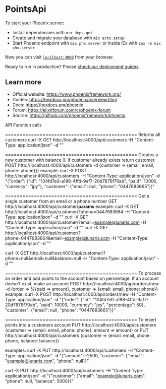 # PointsApi

To start your Phoenix server:

  * Install dependencies with `mix deps.get`
  * Create and migrate your database with `mix ecto.setup`
  * Start Phoenix endpoint with `mix phx.server` or inside IEx with `iex -S mix phx.server`

Now you can visit [`localhost:4000`](http://localhost:4000) from your browser.

Ready to run in production? Please [check our deployment guides](https://hexdocs.pm/phoenix/deployment.html).

## Learn more

  * Official website: https://www.phoenixframework.org/
  * Guides: https://hexdocs.pm/phoenix/overview.html
  * Docs: https://hexdocs.pm/phoenix
  * Forum: https://elixirforum.com/c/phoenix-forum
  * Source: https://github.com/phoenixframework/phoenix

API Function calls

==============================================
Returns all customers
curl -X GET http://localhost:4000/api/customers -H "Content-Type: application/json" -d ""

==============================================
Creates a new customer with balance 0. If customer already exists return customer.
POST http://localhost:4000/api/customers -d {customer => {email: email, phone: phone}}}
example:
curl -X POST http://localhost:4000/api/customers -H "Content-Type: application/json" -d "{\"order\": {\"id\": \"104fd7e0-a188-4ffd-9af7-20d7876f70ab\", \"paid\": 10000, \"currency\": \"jpy\"}, \"customer\": {\"email\": null, \"phone\": \"0447683665\"}}"

==============================================
Get a single customer from an email or a phone number
GET http://localhost:4000/api/customer/__params__
example:
curl -X GET http://localhost:4000/api/customer/\?phone=0447683664 -H "Content-Type: application/json" -d ""
curl -X GET http://localhost:4000/api/customer/\?email=example@lunaris.com -H "Content-Type: application/json" -d ""
curl -X GET http://localhost:4000/api/customer/\?phone=0447683664&email=example@lunaris.com -H "Content-Type: application/json" -d ""

curl -X GET http://localhost:4000/api/customer/\?phone=null&email=null&balance=null -H "Content-Type: application/json" -d ""

==============================================
To process an order and add points to the account based on percentage. If an account doesn't exist, make an account
POST http://localhost:4000/api/orders/new -d {order => %{paid => amount}, customer => {email: email, phone: phone}}
example:
curl -X POST http://localhost:4000/api/orders/new -H "Content-Type: application/json" -d "{\"order\": {\"id\": \"104fd7e0-a188-4ffd-9af7-20d7876f70ab\", \"paid\": 10000, \"currency\": \"jpy\", \"percentage\": 50}, \"customer\": {\"email\": null, \"phone\": \"0447683665\"}}"

==============================================
To insert points into a customers account
PUT http://localhost:4000/api/customers {customer => {email: email, phone: phone}, amount => amount}
or
PUT http://localhost:4000/api/customers {customer => {email: email, phone: phone, balance: balance}}

examples:
curl -X PUT http://localhost:4000/api/customers -H "Content-Type: application/json" -d "{\"amount\": -2500, \"customer\": {\"email\": \"example@lunaris.com\", \"phone\": null}}"

curl -X PUT http://localhost:4000/api/customers -H "Content-Type: application/json" -d "{\"customer\": {\"email\": \"example@lunaris.com\", \"phone\": null, \"balance\": 5000}}"